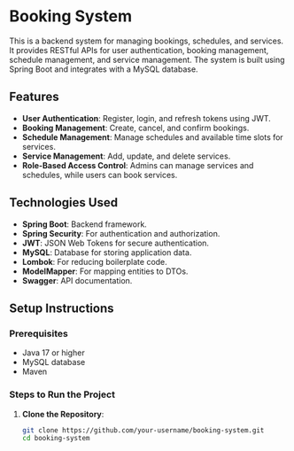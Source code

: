 # Booking System

This is a backend system for managing bookings, schedules, and services. It provides RESTful APIs for user authentication, booking management, schedule management, and service management. The system is built using Spring Boot and integrates with a MySQL database.

## Features

- **User Authentication**: Register, login, and refresh tokens using JWT.
- **Booking Management**: Create, cancel, and confirm bookings.
- **Schedule Management**: Manage schedules and available time slots for services.
- **Service Management**: Add, update, and delete services.
- **Role-Based Access Control**: Admins can manage services and schedules, while users can book services.

## Technologies Used

- **Spring Boot**: Backend framework.
- **Spring Security**: For authentication and authorization.
- **JWT**: JSON Web Tokens for secure authentication.
- **MySQL**: Database for storing application data.
- **Lombok**: For reducing boilerplate code.
- **ModelMapper**: For mapping entities to DTOs.
- **Swagger**: API documentation.

## Setup Instructions

### Prerequisites

- Java 17 or higher
- MySQL database
- Maven

### Steps to Run the Project

1. **Clone the Repository**:
   ```bash
   git clone https://github.com/your-username/booking-system.git
   cd booking-system
